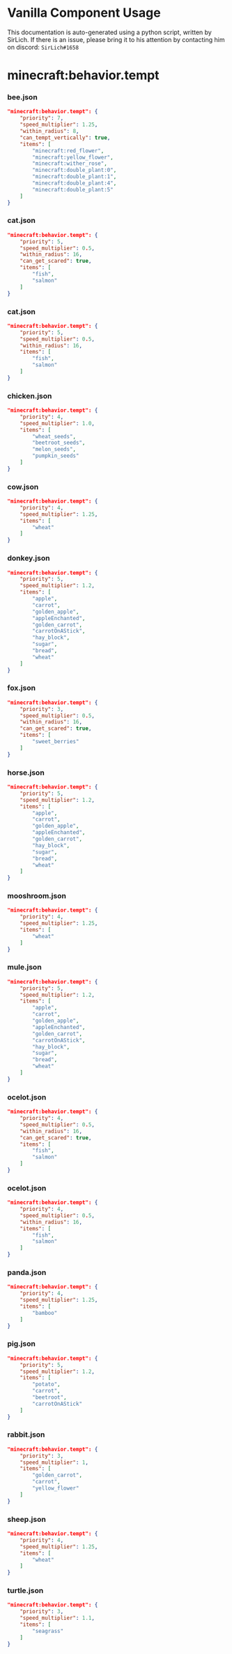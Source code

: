 # Vanilla Component Usage
This documentation is auto-generated using a python script, written by SirLich. If there is an issue, please bring it to his attention by contacting him on discord: `SirLich#1658`

# minecraft:behavior.tempt
### bee.json
```JSON
"minecraft:behavior.tempt": {
    "priority": 7,
    "speed_multiplier": 1.25,
    "within_radius": 8,
    "can_tempt_vertically": true,
    "items": [
        "minecraft:red_flower",
        "minecraft:yellow_flower",
        "minecraft:wither_rose",
        "minecraft:double_plant:0",
        "minecraft:double_plant:1",
        "minecraft:double_plant:4",
        "minecraft:double_plant:5"
    ]
}
```

### cat.json
```JSON
"minecraft:behavior.tempt": {
    "priority": 5,
    "speed_multiplier": 0.5,
    "within_radius": 16,
    "can_get_scared": true,
    "items": [
        "fish",
        "salmon"
    ]
}
```

### cat.json
```JSON
"minecraft:behavior.tempt": {
    "priority": 5,
    "speed_multiplier": 0.5,
    "within_radius": 16,
    "items": [
        "fish",
        "salmon"
    ]
}
```

### chicken.json
```JSON
"minecraft:behavior.tempt": {
    "priority": 4,
    "speed_multiplier": 1.0,
    "items": [
        "wheat_seeds",
        "beetroot_seeds",
        "melon_seeds",
        "pumpkin_seeds"
    ]
}
```

### cow.json
```JSON
"minecraft:behavior.tempt": {
    "priority": 4,
    "speed_multiplier": 1.25,
    "items": [
        "wheat"
    ]
}
```

### donkey.json
```JSON
"minecraft:behavior.tempt": {
    "priority": 5,
    "speed_multiplier": 1.2,
    "items": [
        "apple",
        "carrot",
        "golden_apple",
        "appleEnchanted",
        "golden_carrot",
        "carrotOnAStick",
        "hay_block",
        "sugar",
        "bread",
        "wheat"
    ]
}
```

### fox.json
```JSON
"minecraft:behavior.tempt": {
    "priority": 3,
    "speed_multiplier": 0.5,
    "within_radius": 16,
    "can_get_scared": true,
    "items": [
        "sweet_berries"
    ]
}
```

### horse.json
```JSON
"minecraft:behavior.tempt": {
    "priority": 5,
    "speed_multiplier": 1.2,
    "items": [
        "apple",
        "carrot",
        "golden_apple",
        "appleEnchanted",
        "golden_carrot",
        "hay_block",
        "sugar",
        "bread",
        "wheat"
    ]
}
```

### mooshroom.json
```JSON
"minecraft:behavior.tempt": {
    "priority": 4,
    "speed_multiplier": 1.25,
    "items": [
        "wheat"
    ]
}
```

### mule.json
```JSON
"minecraft:behavior.tempt": {
    "priority": 5,
    "speed_multiplier": 1.2,
    "items": [
        "apple",
        "carrot",
        "golden_apple",
        "appleEnchanted",
        "golden_carrot",
        "carrotOnAStick",
        "hay_block",
        "sugar",
        "bread",
        "wheat"
    ]
}
```

### ocelot.json
```JSON
"minecraft:behavior.tempt": {
    "priority": 4,
    "speed_multiplier": 0.5,
    "within_radius": 16,
    "can_get_scared": true,
    "items": [
        "fish",
        "salmon"
    ]
}
```

### ocelot.json
```JSON
"minecraft:behavior.tempt": {
    "priority": 4,
    "speed_multiplier": 0.5,
    "within_radius": 16,
    "items": [
        "fish",
        "salmon"
    ]
}
```

### panda.json
```JSON
"minecraft:behavior.tempt": {
    "priority": 4,
    "speed_multiplier": 1.25,
    "items": [
        "bamboo"
    ]
}
```

### pig.json
```JSON
"minecraft:behavior.tempt": {
    "priority": 5,
    "speed_multiplier": 1.2,
    "items": [
        "potato",
        "carrot",
        "beetroot",
        "carrotOnAStick"
    ]
}
```

### rabbit.json
```JSON
"minecraft:behavior.tempt": {
    "priority": 3,
    "speed_multiplier": 1,
    "items": [
        "golden_carrot",
        "carrot",
        "yellow_flower"
    ]
}
```

### sheep.json
```JSON
"minecraft:behavior.tempt": {
    "priority": 4,
    "speed_multiplier": 1.25,
    "items": [
        "wheat"
    ]
}
```

### turtle.json
```JSON
"minecraft:behavior.tempt": {
    "priority": 3,
    "speed_multiplier": 1.1,
    "items": [
        "seagrass"
    ]
}
```

